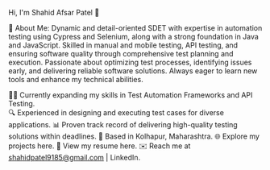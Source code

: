 Hi, I'm Shahid Afsar Patel 👋

👤 About Me:
Dynamic and detail-oriented SDET with expertise in automation testing using Cypress and Selenium, along with a strong foundation in Java and JavaScript. Skilled in manual and mobile testing, API testing, and ensuring software quality through comprehensive test planning and execution. Passionate about optimizing test processes, identifying issues early, and delivering reliable software solutions. Always eager to learn new tools and enhance my technical abilities.

🧑‍💻 Currently expanding my skills in Test Automation Frameworks and API Testing.                                                                                                                    
🔍 Experienced in designing and executing test cases for diverse applications.
📊 Proven track record of delivering high-quality testing solutions within deadlines.
📍 Based in Kolhapur, Maharashtra.
🌐 Explore my projects here.
📄 View my resume here.
✉️ Reach me at shahidpatel9185@gmail.com | LinkedIn.
